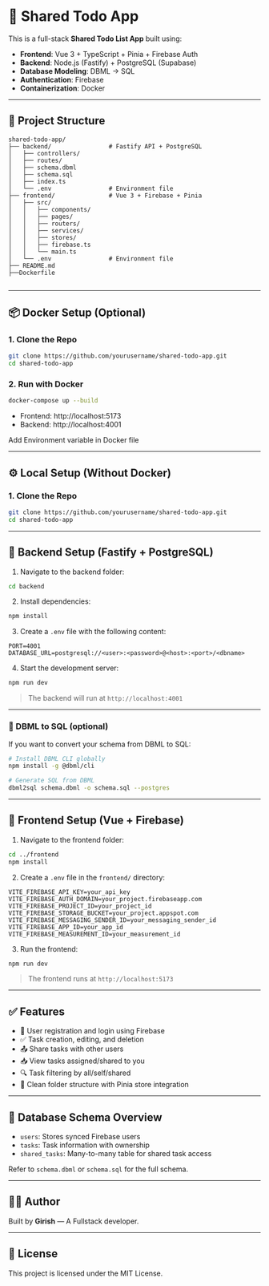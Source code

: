 
# 📝 Shared Todo App

This is a full-stack **Shared Todo List App** built using:

- **Frontend**: Vue 3 + TypeScript + Pinia + Firebase Auth  
- **Backend**: Node.js (Fastify) + PostgreSQL (Supabase)  
- **Database Modeling**: DBML → SQL  
- **Authentication**: Firebase  
- **Containerization**: Docker 

---

## 🔧 Project Structure

```
shared-todo-app/
├── backend/                # Fastify API + PostgreSQL
│   ├── controllers/
│   ├── routes/
│   ├── schema.dbml
│   ├── schema.sql
│   ├── index.ts
│   └── .env                # Environment file
├── frontend/               # Vue 3 + Firebase + Pinia
│   ├── src/
│   │   ├── components/
│   │   ├── pages/
│   │   ├── routers/
│   │   ├── services/
│   │   ├── stores/
│   │   ├── firebase.ts
│   │   └── main.ts
│   └── .env                # Environment file
├── README.md
├──Dockerfile


```

---

## 📦 Docker Setup (Optional)


### 1. Clone the Repo

```bash
git clone https://github.com/yourusername/shared-todo-app.git
cd shared-todo-app
```

### 2. Run with Docker

```bash
docker-compose up --build
```

- Frontend: http://localhost:5173  
- Backend: http://localhost:4001  

Add Environment variable in Docker file

---

## ⚙️ Local Setup (Without Docker)

### 1. Clone the Repo

```bash
git clone https://github.com/yourusername/shared-todo-app.git
cd shared-todo-app
```

---

## 🚀 Backend Setup (Fastify + PostgreSQL)

1. Navigate to the backend folder:

```bash
cd backend
```

2. Install dependencies:

```bash
npm install
```

3. Create a `.env` file with the following content:

```env
PORT=4001
DATABASE_URL=postgresql://<user>:<password>@<host>:<port>/<dbname>
```

4. Start the development server:

```bash
npm run dev
```

> The backend will run at `http://localhost:4001`

---

### 📐 DBML to SQL (optional)

If you want to convert your schema from DBML to SQL:

```bash
# Install DBML CLI globally
npm install -g @dbml/cli

# Generate SQL from DBML
dbml2sql schema.dbml -o schema.sql --postgres
```

---

## 🎨 Frontend Setup (Vue + Firebase)

1. Navigate to the frontend folder:

```bash
cd ../frontend
npm install
```

2. Create a `.env` file in the `frontend/` directory:

```env
VITE_FIREBASE_API_KEY=your_api_key
VITE_FIREBASE_AUTH_DOMAIN=your_project.firebaseapp.com
VITE_FIREBASE_PROJECT_ID=your_project_id
VITE_FIREBASE_STORAGE_BUCKET=your_project.appspot.com
VITE_FIREBASE_MESSAGING_SENDER_ID=your_messaging_sender_id
VITE_FIREBASE_APP_ID=your_app_id
VITE_FIREBASE_MEASUREMENT_ID=your_measurement_id
```

3. Run the frontend:

```bash
npm run dev
```

> The frontend runs at `http://localhost:5173`

---

## ✅ Features

- 🔐 User registration and login using Firebase
- ✅ Task creation, editing, and deletion
- 📤 Share tasks with other users
- 📥 View tasks assigned/shared to you
- 🔍 Task filtering by all/self/shared
- 🧼 Clean folder structure with Pinia store integration

---

## 🧠 Database Schema Overview

- `users`: Stores synced Firebase users
- `tasks`: Task information with ownership
- `shared_tasks`: Many-to-many table for shared task access

Refer to `schema.dbml` or `schema.sql` for the full schema.

---

## 🙋‍♂️ Author

Built by **Girish** — A Fullstack developer.

---

## 📜 License


This project is licensed under the MIT License.
